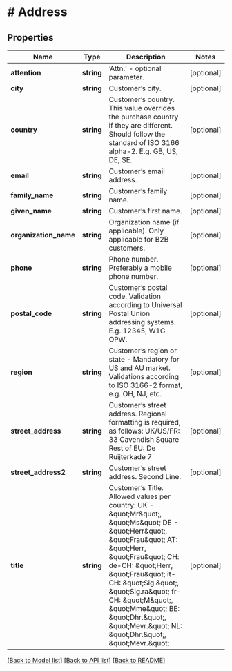 # # Address

## Properties

Name | Type | Description | Notes
------------ | ------------- | ------------- | -------------
**attention** | **string** | ‘Attn.’ - optional parameter. | [optional]
**city** | **string** | Customer’s city. | [optional]
**country** | **string** | Customer’s country. This value overrides the purchase country if they are different. Should follow the standard of ISO 3166 alpha-2. E.g. GB, US, DE, SE. | [optional]
**email** | **string** | Customer’s email address. | [optional]
**family_name** | **string** | Customer’s family name. | [optional]
**given_name** | **string** | Customer’s first name. | [optional]
**organization_name** | **string** | Organization name (if applicable). Only applicable for B2B customers. | [optional]
**phone** | **string** | Phone number. Preferably a mobile phone number. | [optional]
**postal_code** | **string** | Customer’s postal code. Validation according to Universal Postal Union addressing systems. E.g. 12345, W1G OPW. | [optional]
**region** | **string** | Customer’s region or state - Mandatory for US and AU market. Validations according to ISO 3166-2 format, e.g. OH, NJ, etc. | [optional]
**street_address** | **string** | Customer’s street address. Regional formatting is required, as follows: UK/US/FR: 33 Cavendish Square Rest of EU: De Ruijterkade 7 | [optional]
**street_address2** | **string** | Customer’s street address. Second Line. | [optional]
**title** | **string** | Customer’s Title. Allowed values per country: UK - \&quot;Mr\&quot;, \&quot;Ms\&quot; DE - \&quot;Herr\&quot;, \&quot;Frau\&quot; AT: \&quot;Herr, \&quot;Frau\&quot; CH: de-CH: \&quot;Herr, \&quot;Frau\&quot; it-CH: \&quot;Sig.\&quot;, \&quot;Sig.ra\&quot; fr-CH: \&quot;M\&quot;, \&quot;Mme\&quot;  BE: \&quot;Dhr.\&quot;, \&quot;Mevr.\&quot; NL: \&quot;Dhr.\&quot;, \&quot;Mevr.\&quot; | [optional]

[[Back to Model list]](../../README.md#models) [[Back to API list]](../../README.md#endpoints) [[Back to README]](../../README.md)
